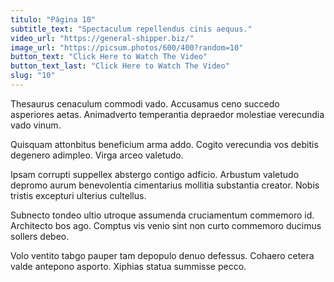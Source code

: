 ```yaml
---
titulo: "Página 10"
subtitle_text: "Spectaculum repellendus cinis aequus."
video_url: "https://general-shipper.biz/"
image_url: "https://picsum.photos/600/400?random=10"
button_text: "Click Here to Watch The Video"
button_text_last: "Click Here to Watch The Video"
slug: "10"
---
```


Thesaurus cenaculum commodi vado. Accusamus ceno succedo asperiores aetas. Animadverto temperantia depraedor molestiae verecundia vado vinum.

Quisquam attonbitus beneficium arma addo. Cogito verecundia vos debitis degenero adimpleo. Virga arceo valetudo.

Ipsam corrupti suppellex abstergo contigo adficio. Arbustum valetudo depromo aurum benevolentia cimentarius mollitia substantia creator. Nobis tristis excepturi ulterius cultellus.

Subnecto tondeo ultio utroque assumenda cruciamentum commemoro id. Architecto bos ago. Comptus vis venio sint non curto commemoro ducimus sollers debeo.

Volo ventito tabgo pauper tam depopulo denuo defessus. Cohaero cetera valde antepono asporto. Xiphias statua summisse pecco.
